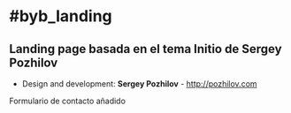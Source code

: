 #byb_landing
=======
Landing page basada en el tema Initio de Sergey Pozhilov
-------
* Design and development: **Sergey Pozhilov** - http://pozhilov.com


Formulario de contacto añadido
